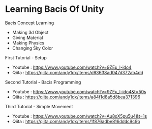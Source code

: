 # Learning Bacis Of Unity

Bacis Concept Learning
- Making 3d Object
- Giving Material
- Making Physics
- Changing Sky Color

First Tutorial - Setup
- Youtube : https://www.youtube.com/watch?v=9ZEu_I-ido4
- Qiita : https://qiita.com/andy1dx/items/d63638ad047d372ab4dd

Second Tutorial - Bacis Programming
- Youtube : https://www.youtube.com/watch?v=9ZEu_I-ido4&t=50s
- Qiita : https://qiita.com/andy1dx/items/a84f1d8a5d8bea371396

Third Tutorial - Simple Movement
- Youtube : https://www.youtube.com/watch?v=Au8oX5pu5u4&t=1s
- Qiita : https://qiita.com/andy1dx/items/1f876adbe816dddc9c9b
